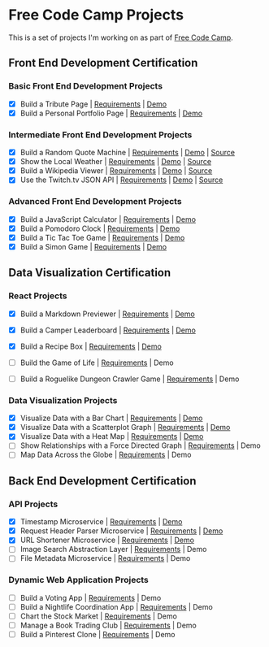 # Free Code Camp Projects

This is a set of projects I'm working on as part of [Free Code Camp](http://www.freecodecamp.com).

## Front End Development Certification

### Basic Front End Development Projects

- [x] Build a Tribute Page | [Requirements](http://www.freecodecamp.com/challenges/build-a-tribute-page) | [Demo](http://codepen.io/martalist/full/KVjNaq/)
- [x] Build a Personal Portfolio Page | [Requirements](http://www.freecodecamp.com/challenges/build-a-personal-portfolio-webpage) | [Demo](http://martalist.github.io/fcc/)

### Intermediate Front End Development Projects

- [x] Build a Random Quote Machine | [Requirements](http://www.freecodecamp.com/challenges/build-a-random-quote-machine) | [Demo](http://martalist.github.io/fcc/random-quotes/) | [Source](https://github.com/martalist/fcc/tree/gh-pages/random-quotes)
- [x] Show the Local Weather | [Requirements](http://www.freecodecamp.com/challenges/show-the-local-weather) | [Demo](http://martalist.github.io/fcc/weather/) | [Source](https://github.com/martalist/fcc/tree/gh-pages/weather)
- [x] Build a Wikipedia Viewer | [Requirements](http://www.freecodecamp.com/challenges/build-a-wikipedia-viewer) | [Demo](http://martalist.github.io/fcc/wikioogle/) | [Source](https://github.com/martalist/fcc/tree/gh-pages/wikioole)
- [x] Use the Twitch.tv JSON API | [Requirements](http://www.freecodecamp.com/challenges/use-the-twitchtv-json-api) | [Demo](http://martalist.github.io/fcc/twitch/) | [Source](https://github.com/martalist/fcc/tree/gh-pages/twitch)

### Advanced Front End Development Projects

  - [x] Build a JavaScript Calculator | [Requirements](http://www.freecodecamp.com/challenges/build-a-javascript-calculator) | [Demo](http://martalist.github.io/fcc/calculator/)
  - [x] Build a Pomodoro Clock | [Requirements](http://www.freecodecamp.com/challenges/build-a-pomodoro-clock) | [Demo](http://martalist.github.io/fcc/pomodoro/)
  - [x] Build a Tic Tac Toe Game | [Requirements](http://www.freecodecamp.com/challenges/build-a-tic-tac-toe-game) | [Demo](http://martalist.github.io/fcc/tic-tac-toe)
  - [x] Build a Simon Game | [Requirements](http://www.freecodecamp.com/challenges/build-a-simon-game) | [Demo](http://martalist.github.io/fcc/simon-game)

## Data Visualization Certification

### React Projects
- [x] Build a Markdown Previewer | [Requirements](https://www.freecodecamp.com/challenges/build-a-markdown-previewer) | [Demo](http://martalist.github.io/fcc/markdown)
- [x] Build a Camper Leaderboard | [Requirements](https://www.freecodecamp.com/challenges/build-a-camper-leaderboard) | [Demo](http://martalist.github.io/fcc/campers)
- [x] Build a Recipe Box | [Requirements](https://www.freecodecamp.com/challenges/build-a-recipe-box) | [Demo](http://martalist.github.io/fcc/recipe-box)
- [ ] Build the Game of Life | [Requirements](https://www.freecodecamp.com/challenges/build-the-game-of-life) | Demo
- [ ] Build a Roguelike Dungeon Crawler Game | [Requirements](https://www.freecodecamp.com/challenges/build-a-roguelike-dungeon-crawler-game) | Demo


### Data Visualization Projects

  - [x] Visualize Data with a Bar Chart | [Requirements](http://www.freecodecamp.com/challenges/visualize-data-with-a-bar-chart) | [Demo](http://martalist.github.io/fcc/d3-bar-chart/)
  - [x] Visualize Data with a Scatterplot Graph | [Requirements](http://www.freecodecamp.com/challenges/visualize-data-with-a-scatterplot-graph) | [Demo](http://martalist.github.io/fcc/d3-scatterplot/)
  - [x] Visualize Data with a Heat Map | [Requirements](http://www.freecodecamp.com/challenges/visualize-data-with-a-heat-map) | [Demo](http://martalist.github.io/fcc/d3-heat-map/)
  - [ ] Show Relationships with a Force Directed Graph | [Requirements](http://www.freecodecamp.com/challenges/show-relationships-with-a-force-directed-graph) | Demo
  - [ ] Map Data Across the Globe | [Requirements](http://www.freecodecamp.com/challenges/map-data-across-the-globe) | Demo

## Back End Development Certification

### API Projects

  - [x] Timestamp Microservice | [Requirements](http://www.freecodecamp.com/challenges/timestamp-microservice) | [Demo](https://fcc-timest.herokuapp.com/)
  - [x] Request Header Parser Microservice | [Requirements](http://www.freecodecamp.com/challenges/timestamp-microservice) | [Demo](https://fcc-hdr-parser.herokuapp.com/)
  - [x] URL Shortener Microservice | [Requirements](http://www.freecodecamp.com/challenges/url-shortener-microservice) | [Demo](https://tiny-fcc.herokuapp.com/)
  - [ ] Image Search Abstraction Layer | [Requirements](http://www.freecodecamp.com/challenges/image-search-abstraction-layer) | Demo
  - [ ] File Metadata Microservice | [Requirements](http://www.freecodecamp.com/challenges/file-metadata-microservice) | Demo

### Dynamic Web Application Projects

  - [ ] Build a Voting App | [Requirements](http://www.freecodecamp.com/challenges/build-a-voting-app) | Demo
  - [ ] Build a Nightlife Coordination App | [Requirements](http://www.freecodecamp.com/challenges/build-a-nightlife-coordination-app) | Demo
  - [ ] Chart the Stock Market | [Requirements](http://www.freecodecamp.com/challenges/chart-the-stock-market) | Demo
  - [ ] Manage a Book Trading Club | [Requirements](http://www.freecodecamp.com/challenges/manage-a-book-trading-club) | Demo
  - [ ] Build a Pinterest Clone | [Requirements](http://www.freecodecamp.com/challenges/build-a-pinterest-clone) | Demo
